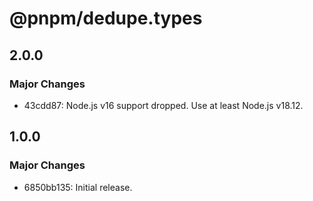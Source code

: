 # @pnpm/dedupe.types

## 2.0.0

### Major Changes

- 43cdd87: Node.js v16 support dropped. Use at least Node.js v18.12.

## 1.0.0

### Major Changes

- 6850bb135: Initial release.
